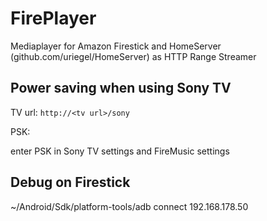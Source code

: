 # FirePlayer
Mediaplayer for Amazon Firestick and HomeServer (github.com/uriegel/HomeServer) as HTTP Range Streamer
## Power saving when using Sony TV
TV url:
```http://<tv url>/sony```

PSK:

enter PSK in Sony TV settings and FireMusic settings
## Debug on Firestick
~/Android/Sdk/platform-tools/adb connect 192.168.178.50
